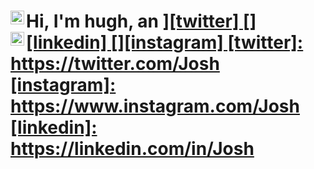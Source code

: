 <h1>Hi, I'm hugh, an <a href="https://linkedin.com/in/hugh-fowler-aa217b295/>IT Professional</a>☺</h1> <h2>👨‍💻 Information Technology Projects:</h2> - <b>osTicket (Help Desk Ticketing System)</b> - [osTicket: Prerequisites and Installation](https://github.com/joshmadakorcc/osticket-prereqs) - [osTicket: Post-Installation Configuration](https://github.com/joshmadakorcc/post-install-config) - [osTicket: Ticket Lifecycle Examples](https://github.com/joshmadakorcc/ticket-lifecycle) - <b>Microsoft Azure</b> - [Configuring On-premises Active Directory within Azure VMs](https://github.com/joshmadakorcc/configure-ad) - [Network Security Groups (NSGs) and Inspecting Network Protocols](https://github.com/joshmadakorcc/azure-network-protocols) <h2>🤳Connect with me:</h2> [<img align="left" alt="Josh | Twitter" width="22px" src="https://cdn.jsdelivr.net/npm/simple-icons@v3/icons/twitter.svg" />][twitter] [<img align="left" alt="Josh | LinkedIn" width="22px" src="https://cdn.jsdelivr.net/npm/simple-icons@v3/icons/linkedin.svg" />][linkedin] [<img align="left" alt="Josh | Instagram" width="22px" src="https://cdn.jsdelivr.net/npm/simple-icons@v3/icons/instagram.svg" />][instagram] [twitter]: https://twitter.com/Josh [instagram]: https://www.instagram.com/Josh [linkedin]: https://linkedin.com/in/Josh
